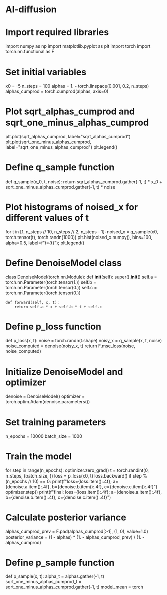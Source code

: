 # AI-diffusion

# Import required libraries
import numpy as np
import matplotlib.pyplot as plt
import torch
import torch.nn.functional as F

# Set initial variables
x0 = -5
n_steps = 100
alphas = 1. - torch.linspace(0.001, 0.2, n_steps)
alphas_cumprod = torch.cumprod(alphas, axis=0)

# Plot sqrt_alphas_cumprod and sqrt_one_minus_alphas_cumprod
plt.plot(sqrt_alphas_cumprod, label="sqrt_alphas_cumprod")
plt.plot(sqrt_one_minus_alphas_cumprod, label="sqrt_one_minus_alphas_cumprod")
plt.legend()

# Define q_sample function
def q_sample(x_0, t, noise):
    return sqrt_alphas_cumprod.gather(-1, t) * x_0 + sqrt_one_minus_alphas_cumprod.gather(-1, t) * noise

# Plot histograms of noised_x for different values of t
for t in [1, n_steps // 10, n_steps // 2, n_steps - 1]:
    noised_x = q_sample(x0, torch.tensor(t), torch.randn(1000))
    plt.hist(noised_x.numpy(), bins=100, alpha=0.5, label=f"t={t}");
plt.legend()

# Define DenoiseModel class
class DenoiseModel(torch.nn.Module):
    def __init__(self):
        super().__init__()
        self.a = torch.nn.Parameter(torch.tensor(1.))
        self.b = torch.nn.Parameter(torch.tensor(0.))
        self.c = torch.nn.Parameter(torch.tensor(0.))
        
    def forward(self, x, t):
        return self.a * x + self.b * t + self.c

# Define p_loss function
def p_loss(x, t):
    noise = torch.randn(t.shape)
    noisy_x = q_sample(x, t, noise)
    noise_computed = denoise(noisy_x, t)
    return F.mse_loss(noise, noise_computed)

# Initialize DenoiseModel and optimizer
denoise = DenoiseModel()
optimizer = torch.optim.Adam(denoise.parameters())

# Set training parameters
n_epochs = 10000
batch_size = 1000

# Train the model
for step in range(n_epochs):
    optimizer.zero_grad()
    t = torch.randint(0, n_steps, (batch_size, ))
    loss = p_loss(x0, t)
    loss.backward()
    if step % (n_epochs // 10) == 0:
        print(f"loss={loss.item():.4f}; a={denoise.a.item():.4f}, b={denoise.b.item():.4f}, c={denoise.c.item():.4f}")
    optimizer.step()
print(f"final: loss={loss.item():.4f}; a={denoise.a.item():.4f}, b={denoise.b.item():.4f}, c={denoise.c.item():.4f}")

# Calculate posterior variance
alphas_cumprod_prev = F.pad(alphas_cumprod[:-1], (1, 0), value=1.0)
posterior_variance = (1 - alphas) * (1. - alphas_cumprod_prev) / (1. - alphas_cumprod)

# Define p_sample function
def p_sample(x, t):
    alpha_t = alphas.gather(-1, t)
    sqrt_one_minus_alphas_cumprod_t = sqrt_one_minus_alphas_cumprod.gather(-1, t)
    model_mean = torch
